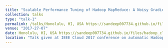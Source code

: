 ```yaml
---
title: "Scalable Performance Tuning of Hadoop MapReduce: A Noisy Gradient Approach"
collection: talks
type: "talk-1"
permalink: /talks/Honolulu, HI, USA https://sandeep007734.github.io/files/hadoop_cloud.pptx-IEEE Cloud Conference
venue: "2017-27-07"
date: Honolulu, HI, USA https://sandeep007734.github.io/files/hadoop_cloud.pptx
location: "Talk given at IEEE Cloud 2017 conference on automatic Hadoop conference using noisy gradient approach."
---
```

